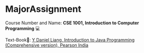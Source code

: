 # MajorAssignment

Course Number and Name: **CSE 1001, Introduction to Computer Programming** 💻

Text-Book📖: <a href="https://drive.google.com/file/d/1lmbTj-nTr3wMrOzfiqYlDHcvNi3KrFal/view?usp=sharing" target="blank"> Y Daniel Liang, Introduction to Java Programming (Comprehensive version), Pearson India</a>

